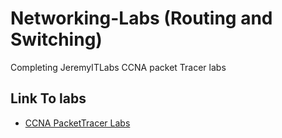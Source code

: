 # Networking-Labs (Routing and Switching)

Completing JeremyITLabs CCNA packet Tracer labs

## Link To labs

 - [CCNA PacketTracer Labs](https://www.youtube.com/watch?v=XgcGcrLKu1A)
